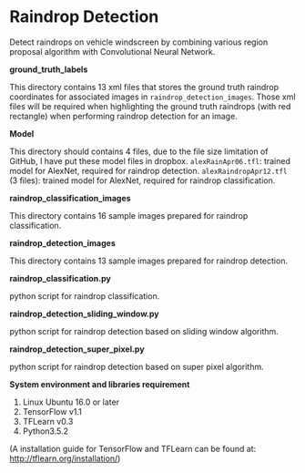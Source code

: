 # Raindrop Detection
Detect raindrops on vehicle windscreen by combining various region proposal algorithm with Convolutional Neural Network.

**ground_truth_labels**

This directory contains 13 xml files that stores the ground truth raindrop coordinates for associated images in `raindrop_detection_images`.
Those xml files will be required when highlighting the ground truth raindrops (with red rectangle) when performing raindrop detection for an image.



**Model**

This directory should contains 4 files, due to the file size limitation of GitHub, I have put these model files in dropbox. 
`alexRainApr06.tfl`: trained model for AlexNet, required for raindrop detection.
`alexRaindropApr12.tfl` (3 files): trained model for AlexNet, required for raindrop classification.



**raindrop_classification_images**

This directory contains 16 sample images prepared for raindrop classification.



**raindrop_detection_images**

This directory contains 13 sample images prepared for raindrop detection.



**raindrop_classification.py**

python script for raindrop classification.



**raindrop_detection_sliding_window.py**

python script for raindrop detection based on sliding window algorithm.



**raindrop_detection_super_pixel.py**

python script for raindrop detection based on super pixel algorithm.


**System environment and libraries requirement**
1. Linux Ubuntu 16.0 or later
2. TensorFlow v1.1
3. TFLearn v0.3
4. Python3.5.2

(A installation guide for TensorFlow and TFLearn can be found at:  http://tflearn.org/installation/)



